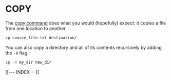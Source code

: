 # COPY

The [copy command](https://www.ibm.com/docs/en/aix/7.3?topic=c-cp-command) does what you would (hopefully) expect: it copies a file from one location to another.

```bash
cp source_file.txt destination/
```

You can also copy a directory and all of its contents recursively by adding the `-R` flag:

```bash
cp -R my_dir new_dir
```

[[--- INDEX---]]